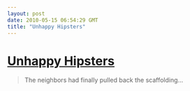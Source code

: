```yaml
---
layout: post
date: 2010-05-15 06:54:29 GMT
title: "Unhappy Hipsters"
---
```

# [Unhappy Hipsters](http://unhappyhipsters.com/post/598722221/the-neighbors-had-finally-pulled-back-the)

> The neighbors had finally pulled back the scaffolding...